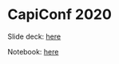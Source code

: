 # CapiConf 2020

Slide deck: [here](https://docs.google.com/presentation/d/e/2PACX-1vSOGj3AoRFFxKlUJ0pYCUpJugmV6dhNzyx2ygbuOZkTPgI5VUMT-1oBgP361UAD7nJ0qfmXzdpzTzdZ/pub?start=false&loop=false&delayms=3000)

Notebook: [here](capiconf.ipynb)